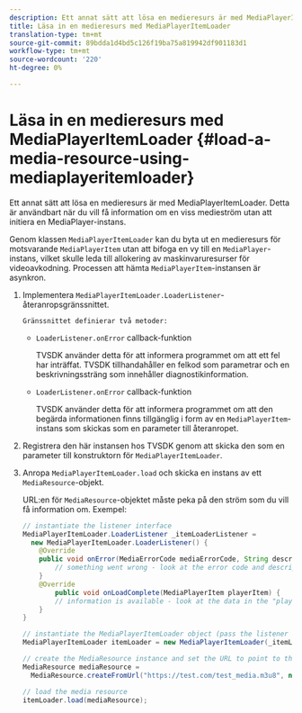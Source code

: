 ```yaml
---
description: Ett annat sätt att lösa en medieresurs är med MediaPlayerItemLoader. Detta är användbart när du vill få information om en viss medieström utan att initiera en MediaPlayer-instans.
title: Läsa in en medieresurs med MediaPlayerItemLoader
translation-type: tm+mt
source-git-commit: 89bdda1d4bd5c126f19ba75a819942df901183d1
workflow-type: tm+mt
source-wordcount: '220'
ht-degree: 0%

---
```



# Läsa in en medieresurs med MediaPlayerItemLoader {#load-a-media-resource-using-mediaplayeritemloader}

Ett annat sätt att lösa en medieresurs är med MediaPlayerItemLoader. Detta är användbart när du vill få information om en viss medieström utan att initiera en MediaPlayer-instans.

Genom klassen `MediaPlayerItemLoader` kan du byta ut en medieresurs för motsvarande `MediaPlayerItem` utan att bifoga en vy till en `MediaPlayer`-instans, vilket skulle leda till allokering av maskinvaruresurser för videoavkodning. Processen att hämta `MediaPlayerItem`-instansen är asynkron.

1. Implementera `MediaPlayerItemLoader.LoaderListener`-återanropsgränssnittet.

       Gränssnittet definierar två metoder:
   
   * `LoaderListener.onError` callback-funktion

      TVSDK använder detta för att informera programmet om att ett fel har inträffat. TVSDK tillhandahåller en felkod som parametrar och en beskrivningssträng som innehåller diagnostikinformation.

   * `LoaderListener.onError` callback-funktion

      TVSDK använder detta för att informera programmet om att den begärda informationen finns tillgänglig i form av en `MediaPlayerItem`-instans som skickas som en parameter till återanropet.

1. Registrera den här instansen hos TVSDK genom att skicka den som en parameter till konstruktorn för `MediaPlayerItemLoader`.
1. Anropa `MediaPlayerItemLoader.load` och skicka en instans av ett `MediaResource`-objekt.

   URL:en för `MediaResource`-objektet måste peka på den ström som du vill få information om. Exempel:

   ```java
   // instantiate the listener interface 
   MediaPlayerItemLoader.LoaderListener _itemLoaderListener = 
     new MediaPlayerItemLoader.LoaderListener() { 
       @Override 
       public void onError(MediaErrorCode mediaErrorCode, String description) { 
           // something went wrong - look at the error code and description 
       } 
       @Override 
           public void onLoadComplete(MediaPlayerItem playerItem) { 
           // information is available - look at the data in the "playerItem" object 
       } 
   } 
   
   // instantiate the MediaPlayerItemLoader object (pass the listener as parameter) 
   MediaPlayerItemLoader itemLoader = new MediaPlayerItemLoader(_itemLoaderListener); 
   
   // create the MediaResource instance and set the URL to point to the actual media stream 
   MediaResource mediaResource =  
     MediaResource.createFromUrl("https://test.com/test_media.m3u8", null); 
   
   // load the media resource 
   itemLoader.load(mediaResource); 
   ```

